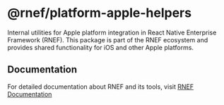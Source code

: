 # @rnef/platform-apple-helpers

Internal utilities for Apple platform integration in React Native Enterprise Framework (RNEF). This package is part of the RNEF ecosystem and provides shared functionality for iOS and other Apple platforms.

## Documentation

For detailed documentation about RNEF and its tools, visit [RNEF Documentation](https://rnef.vercel.app)
